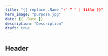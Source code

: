 ```yaml
---
title: "{{ replace .Name "-" " " | title }}"
hero_image: "purpose.jpg"
date: {{ .Date }}
description: "Description"
draft: true
---
```


## Header
